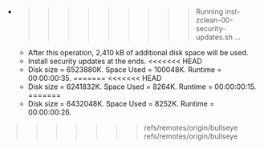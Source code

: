 * >>>>>>>>> Running inst-zclean-00-security-updates.sh ...
  * After this operation, 2,410 kB of additional disk space will be used.
  * Install security updates at the ends.
<<<<<<< HEAD
  * Disk size = 6523880K. Space Used = 100048K. Runtime = 00:00:00:35.
=======
<<<<<<< HEAD
  * Disk size = 6241832K. Space Used = 8264K. Runtime = 00:00:00:15.
=======
  * Disk size = 6432048K. Space Used = 8252K. Runtime = 00:00:00:26.
>>>>>>> refs/remotes/origin/bullseye
>>>>>>> refs/remotes/origin/bullseye

